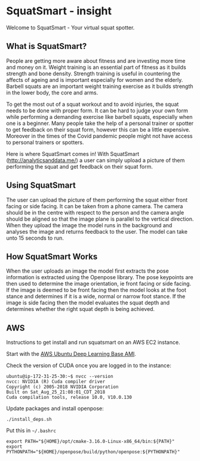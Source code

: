 # SquatSmart - insight
Welcome to SquatSmart - Your virtual squat spotter. 

## What is SquatSmart?
People are getting more aware about fitness and are investing more time and money on it. Weight training is an essential part of fitness as it builds strength and bone density. Strength training is useful in countering the affects of ageing and is important especially for women and the elderly. Barbell squats are an important weight training exercise as it builds strength in the lower body, the core and arms.  

To get the most out of a squat workout and to avoid injuries, the squat needs to be done with proper form. It can be hard to judge your own form while performing a demanding exercise like barbell squats, especially when one is a beginner. Many people take the help of a personal trainer or spotter to get feedback on their squat form, however this can be a little expensive. Moreover in the times of the Covid pandemic people might not have access to personal trainers or spotters.

Here is where SquatSmart comes in! With SquatSmart (http://analyticsanddata.me/) a user can simply upload a picture of them performing the squat and get feedback on their squat form.

## Using SquatSmart

The user can upload the picture of them performing the squat either front facing or side facing. It can be taken from a phone camera. The camera should be in the centre with respect to the person and the camera angle should be aligned so that the image plane is parallel to the vertical direction. 
When they upload the image the model runs in the background and analyses the image and returns feedback to the user. The model can take unto 15 seconds to run.

## How SquatSmart Works
 When the user uploads an image the model first extracts the pose information is extracted using the Openpose library. The pose keypoints are then used to determine the image orientation, ie front facing or side facing. If the image is deemed to be front facing then the model looks at the foot stance and determines if it is a wide, normal or narrow foot stance. If the image is side facing then the model evaluates the squat depth and determines whether the right squat depth is being achieved. 


## AWS

Instructions to get install and run squatsmart on an AWS EC2 instance.

Start with the [AWS Ubuntu Deep Learning Base AMI](https://aws.amazon.com/marketplace/pp/B07Y3VDBNS?qid=1591551938734&sr=0-1&ref_=srh_res_product_title).

Check the version of CUDA once you are logged in to the instance:

```
ubuntu@ip-172-31-25-30:~$ nvcc --version
nvcc: NVIDIA (R) Cuda compiler driver
Copyright (c) 2005-2018 NVIDIA Corporation
Built on Sat_Aug_25_21:08:01_CDT_2018
Cuda compilation tools, release 10.0, V10.0.130
```

Update packages and install openpose:

```
./install_deps.sh
```

Put this in `~/.bashrc`

```
export PATH="${HOME}/opt/cmake-3.16.0-Linux-x86_64/bin:${PATH}"
export PYTHONPATH="${HOME}/openpose/build/python/openpose:${PYTHONPATH}"
```
